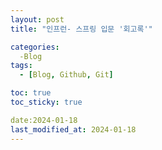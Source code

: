 ```yaml
---
layout: post
title: "인프런- 스프링 입문 '회고록'"

categories:
  -Blog
tags:
  - [Blog, Github, Git]

toc: true
toc_sticky: true

date:2024-01-18
last_modified_at: 2024-01-18
---
```

